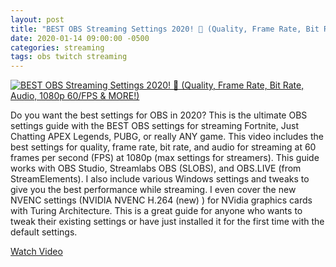 ```yaml
---
layout: post
title: "BEST OBS Streaming Settings 2020! 🔴 (Quality, Frame Rate, Bit Rate, Audio, 1080p 60/FPS & MORE!)"
date: 2020-01-14 09:00:00 -0500
categories: streaming
tags: obs twitch streaming
---
```


[![BEST OBS Streaming Settings 2020! 🔴 (Quality, Frame Rate, Bit Rate, Audio, 1080p 60/FPS & MORE!)](https://img.youtube.com/vi/BBBBBBBBBBBB/0.jpg)](https://www.youtube.com/watch?v=BBBBBBBBBBBB "BEST OBS Streaming Settings 2020! 🔴 (Quality, Frame Rate, Bit Rate, Audio, 1080p 60/FPS & MORE!)")

Do you want the best settings for OBS in 2020? This is the ultimate OBS settings guide with the BEST OBS settings for streaming Fortnite, Just Chatting APEX Legends, PUBG, or really ANY game.  This video includes the best settings for quality, frame rate, bit rate, and audio for streaming at 60 frames per second (FPS) at 1080p (max settings for streamers).  This guide works with OBS Studio, Streamlabs OBS (SLOBS), and OBS.LIVE (from StreamElements).  I also include various Windows settings and tweaks to give you the best performance while streaming.  I even cover the new NVENC settings (NVIDIA NVENC H.264 (new) ) for NVidia graphics cards with Turing Architecture. This is a great guide for anyone who wants to tweak their existing settings or have just installed it for the first time with the default settings. 

[Watch Video](https://www.youtube.com/watch?v=BBBBBBBBBBBB)
